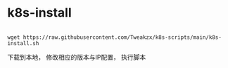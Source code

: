 # k8s-install

```shell 

wget https://raw.githubusercontent.com/Tweakzx/k8s-scripts/main/k8s-install.sh

```

下载到本地， 修改相应的版本与IP配置， 执行脚本
